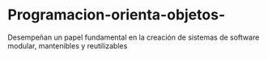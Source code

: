 # Programacion-orienta-objetos-
Desempeñan un papel fundamental en la creación de sistemas de software modular, mantenibles y reutilizables
